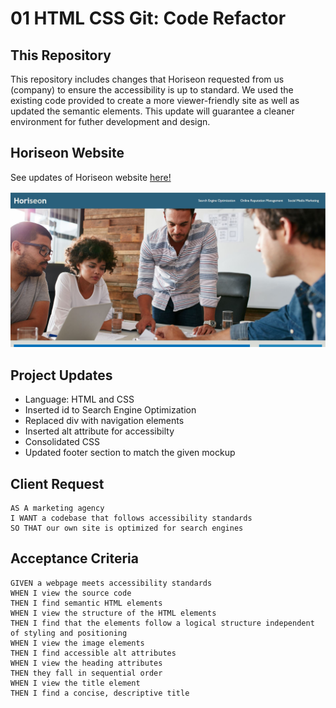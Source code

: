# 01 HTML CSS Git: Code Refactor

## This Repository ##

This repository includes changes that Horiseon requested from us (company) to ensure the accessibility is up to standard. We used the existing code provided to create a more viewer-friendly site as well as updated the semantic elements. This update will guarantee a cleaner environment for futher development and design.

## Horiseon Website

See updates of Horiseon website [here!](https://emilyrh1058.github.io/Ch-1---Horiseon/)

<img src="Develop\assets\images\Horiseon Readme Image.JPG">

## Project Updates
* Language: HTML and CSS
* Inserted id to Search Engine Optimization
* Replaced div with navigation elements
* Inserted alt attribute for accessibilty
* Consolidated CSS 
* Updated footer section to match the given mockup


## Client Request

```
AS A marketing agency
I WANT a codebase that follows accessibility standards
SO THAT our own site is optimized for search engines
```

## Acceptance Criteria

```
GIVEN a webpage meets accessibility standards
WHEN I view the source code
THEN I find semantic HTML elements
WHEN I view the structure of the HTML elements
THEN I find that the elements follow a logical structure independent of styling and positioning
WHEN I view the image elements
THEN I find accessible alt attributes
WHEN I view the heading attributes
THEN they fall in sequential order
WHEN I view the title element
THEN I find a concise, descriptive title
